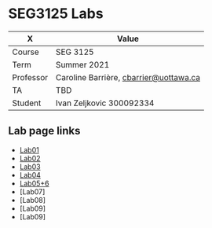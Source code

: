 # SEG3125 Labs

|X|Value|
|---|---|
|Course|SEG 3125|
|Term|Summer 2021|
|Professor|Caroline Barrière, cbarrier@uottawa.ca|
|TA|TBD|
|Student|Ivan Zeljkovic 300092334|

## Lab page links

* [Lab01](https://idzidz.github.io/SEG_3125_Labs/Lab01)
* [Lab02](https://idzidz.github.io/SEG_3125_Labs/Lab02)
* [Lab03](https://idzidz.github.io/SEG_3125_Labs/Lab03)
* [Lab04](https://idzidz.github.io/SEG_3125_Labs/Lab04)
* [Lab05+6](https://idzidz.github.io/SEG_3125_Labs/Lab05+06)
* [Lab07]
* [Lab08]
* [Lab09]
* [Lab09]
